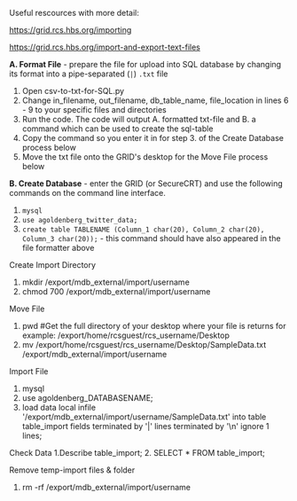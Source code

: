 Useful rescources with more detail: 

https://grid.rcs.hbs.org/importing

https://grid.rcs.hbs.org/import-and-export-text-files

**A. Format File** - prepare the file for upload into SQL database by changing its format into a pipe-separated (`|`) `.txt` file
1. Open csv-to-txt-for-SQL.py
2. Change in_filename, out_filename, db_table_name, file_location in lines 6 - 9 to your specific files and directories
3. Run the code. The code will output A. formatted txt-file and B. a command which can be used to create the sql-table
4. Copy the command so you enter it in for step 3. of the Create Database process below
5. Move the txt file onto the GRID's desktop for the Move File process below

**B. Create Database** - enter the GRID (or SecureCRT) and use the following commands on the command line interface.
1. `mysql`
2. `use agoldenberg_twitter_data;`
3. `create table TABLENAME (Column_1 char(20), Column_2 char(20), Column_3 char(20));` - this command should have also appeared in the file formatter above

Create Import Directory
1. mkdir /export/mdb_external/import/username
2. chmod 700 /export/mdb_external/import/username

Move File
1. pwd #Get the full directory of your desktop where your file is
returns for example: /export/home/rcsguest/rcs_username/Desktop
2. mv /export/home/rcsguest/rcs_username/Desktop/SampleData.txt /export/mdb_external/import/username

Import File
1. mysql
2. use agoldenberg_DATABASENAME;
3. load data local infile '/export/mdb_external/import/username/SampleData.txt' into table table_import fields terminated by '|' lines terminated by '\n' ignore 1 lines;

Check Data
1.Describe table_import;
2. SELECT * FROM table_import;

Remove temp-import files & folder
1. rm -rf /export/mdb_external/import/username

